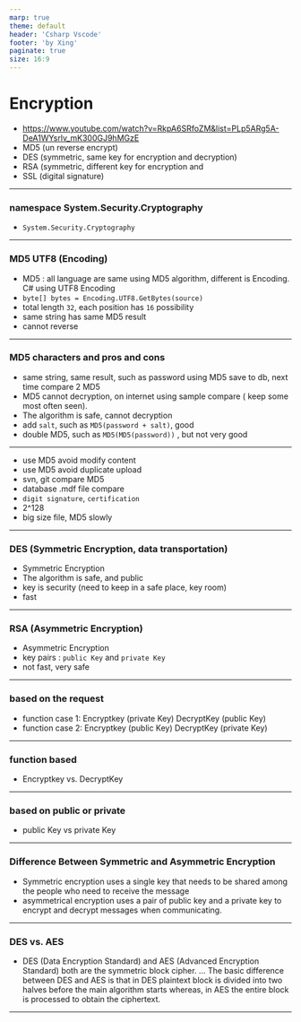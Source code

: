 ```yaml
---
marp: true
theme: default
header: 'Csharp Vscode'
footer: 'by Xing'
paginate: true
size: 16:9
---
```


# Encryption

- https://www.youtube.com/watch?v=RkpA6SRfoZM&list=PLp5ARg5A-DeA1WYsrlv_mK300GJ9hMGzE
- MD5 (un reverse encrypt)
- DES (symmetric, same key for encryption and decryption)
- RSA (symmetric, different key for encryption and
- SSL (digital signature)

---

### namespace System.Security.Cryptography

- `System.Security.Cryptography`

---

### MD5 UTF8 (Encoding)

- MD5 : all language are same using MD5 algorithm, different is Encoding. C# using UTF8 Encoding
- `byte[] bytes = Encoding.UTF8.GetBytes(source)`
- total length `32`, each position has `16` possibility
- same string has same MD5 result
- cannot reverse

---

### MD5 characters and pros and cons

- same string, same result, such as password using MD5 save to db, next time compare 2 MD5
- MD5 cannot decryption, on internet using sample compare ( keep some most often seen).
- The algorithm is safe, cannot decryption
- add `salt`, such as `MD5(password + salt)`, good
- double MD5, such as `MD5(MD5(password))` , but not very good

---

- use MD5 avoid modify content
- use MD5 avoid duplicate upload
- svn, git compare MD5
- database .mdf file compare
- `digit signature`, `certification`
- 2^128
- big size file, MD5 slowly

---

### DES (Symmetric Encryption, data transportation)

- Symmetric Encryption
- The algorithm is safe, and public
- key is security (need to keep in a safe place, key room)
- fast

---

### RSA (Asymmetric Encryption)

- Asymmetric Encryption
- key pairs : `public Key` and `private Key`
- not fast, very safe

---

### based on the request

- function case 1: Encryptkey (private Key) DecryptKey (public Key)
- function case 2: Encryptkey (public Key) DecryptKey (private Key)

---

### function based

- Encryptkey vs. DecryptKey

---

### based on public or private

- public Key vs private Key

---

### Difference Between Symmetric and Asymmetric Encryption

- Symmetric encryption uses a single key that needs to be shared among the people who need to receive the message
- asymmetrical encryption uses a pair of public key and a private key to encrypt and decrypt messages when communicating.

---

### DES vs. AES

- DES (Data Encryption Standard) and AES (Advanced Encryption Standard) both are the symmetric block cipher. ... The basic difference between DES and AES is that in DES plaintext block is divided into two halves before the main algorithm starts whereas, in AES the entire block is processed to obtain the ciphertext.

---
